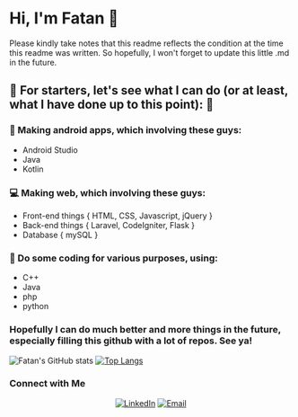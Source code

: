 # Hi, I'm Fatan 👋

<!--
**fatanisti/fatanisti** is a ✨ _special_ ✨ repository because its `README.md` (this file) appears on your GitHub profile.
-->

Please kindly take notes that this readme reflects the condition at the time this readme was written. So hopefully, I won't forget to update this little .md in the future.

## :star2: For starters, let's see what I can do (or at least, what I have done up to this point): :star2:

### :iphone: Making android apps, which involving these guys:
- Android Studio
- Java
- Kotlin

### :computer: Making web, which involving these guys:
- Front-end things { HTML, CSS, Javascript, jQuery }
- Back-end things { Laravel, CodeIgniter, Flask }
- Database { mySQL }

### :wrench: Do some coding for various purposes, using:
- C++
- Java
- php
- python

### Hopefully I can do much better and more things in the future, <b>especially filling this github with a lot of repos</b>. See ya!

![Fatan's GitHub stats](https://github-readme-stats.vercel.app/api?username=fatanisti&show_icons=true&theme=dracula)
[![Top Langs](https://github-readme-stats.vercel.app/api/top-langs/?username=fatanisti&layout=compact&theme=dracula)](https://github.com/fatanisti?tab=repositories)

### Connect with Me

<p align="center">
  <a target="_blank" href="https://www.linkedin.com/in/fatanahdiy97/"><img alt="LinkedIn" src="https://img.shields.io/badge/LinkedIn-Fatan%20A.%20Ahdiy-blue?style=for-the-badge&logo=linkedin"></a>
  <a target="_blank" href="mailto:fatanaufa97@gmail.com"><img alt="Email" src="https://img.shields.io/badge/Email-fatanaufa97@gmail.com-blue?style=for-the-badge&logo=gmail"></a>
</p>
